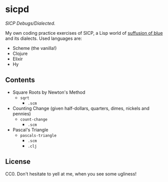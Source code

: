 # sicpd

*SICP Debugs/Dialected.*

My own coding practice exercises of SICP, a Lisp world of [suffusion of blue](https://xkcd.com/224/)
and its dialects. Used languages are:

- Scheme (the vanilla!)
- Clojure
- Elixir
- Hy

## Contents

- Square Roots by Newton's Method
  + `sqrt`
    + `.scm`
- Counting Change (given half-dollars, quarters, dimes, nickels and pennies)
  + `count-change`
    + `.scm`
- Pascal's Triangle
  + `pascals-triangle`
    + `.scm`
    + `.clj`

## License

CC0. Don't hesitate to yell at me, when you see some ugliness!
